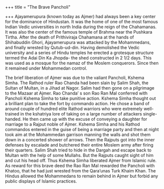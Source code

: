 +++
title = "The Brave Pancholi"

+++
Ajayamerupura (known today as Ajmer) had always been a key center for
the dominance of Hindustan. It was the home of one of the most famous
Indian Vedic universities in north India during the reign of the
Chahamanas. It was also the center of the famous temple of Brahma near
the Pushkara Tirtha. After the death of Prithiviraja Chahamana at the
hands of Shihabuddin Ghori, Ajayamerupura was attacked by the
Mohammedans, and finally wrested by Qutub-ud-din. Having demolished the
Vedic university and a series of Hindu temples he erected a grotesque
structure termed the Adai Din Ka Jhopda- the shed constructed in 2 1/2
days. This was used as a mosque for the namaz of the Moslem conquerors.
Since then it remained under Mohammedan control.

The brief liberation of Ajmer was due to the valiant Pancholi, Kshema
Simha. The Rathod ruler Rao Chanda had been slain by Salim Shah, the
Sultan of Multan, in a Jihad at Nagor. Salim had then gone on a
pilgrimage to the Mazaar at Ajmer. Rao Chanda’ s son Rao Ran Mal
conferred with Pancholi Kshema Simha to take punitive action. Kshema
Simha thought out a brilliant plan to take the fort by commando action.
He chose a band of around couple of hundred elite Rathod warriors who
were extremely well-trained in the kshatriya lore of taking on a large
number of attackers single-handed. He then came up with the excuse of
conveying a daughter for marriage to a Rajput noble of Ajmer. Kshema
Simha and his Rathod commandos entered in the guise of being a marriage
party and then at night took aim at the Mohammedan garrison manning the
walls and shot them down in a concerted shower of arrows. Then the
Rajputs got into the inner defenses by escalade and butchered their
entire Moslem army after firing their quarters. Salim Shah tried to hide
in the Dargah and escape back to Multan with the help of some Mullahs.
But the Rajputs caught sight of him and cut his head off. Thus Kshema
Simha liberated Ajmer from Islamic rule. As reward for this brave deed
the Rao Ran Mal rewarded the Pancholi with Khatoo, that he had just
wrested from the Qara’unas Turk Khaim Khan. The Hindus allowed the
Mohammedans to remain behind in Ajmer but forbid any public displays of
Islamic practices.
